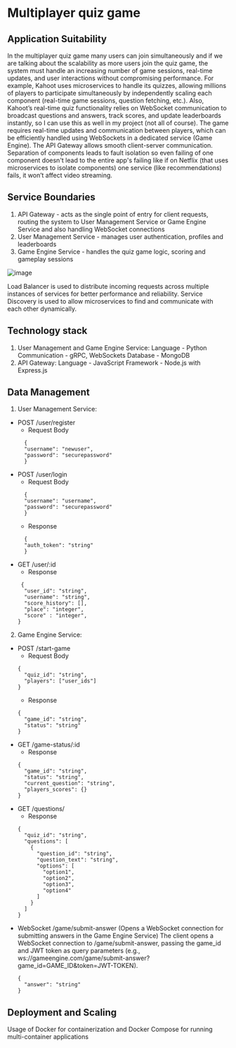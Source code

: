 # Multiplayer quiz game
## Application Suitability
In the multiplayer quiz game many users can join simultaneously and if we are talking about the scalability as more users join the quiz game, the system must handle an increasing number of game sessions, real-time updates, and user interactions without compromising performance. For example, Kahoot uses microservices to handle its quizzes, allowing millions of players to participate simultaneously by independently scaling each component (real-time game sessions, question fetching, etc.). Also, Kahoot’s real-time quiz functionality relies on WebSocket communication to broadcast questions and answers, track scores, and update leaderboards instantly, so I can use this as well in my project (not all of course). The game requires real-time updates and communication between players, which can be efficiently handled using WebSockets in a dedicated service (Game Engine). The API Gateway allows smooth client-server communication. Separation of components leads to fault isolation so even failing of one component doesn't lead to the entire app's failing like if on Netflix (that uses microservices to isolate components) one service (like recommendations) fails, it won’t affect video streaming.
## Service Boundaries
1. API Gateway - acts as the single point of entry for client requests, routing the system to User Management Service or Game Engine Service and also handling WebSocket connections
2. User Management Service - manages user authentication, profiles and leaderboards
3. Game Engine Service - handles the quiz game logic, scoring and gameplay sessions

![image](https://github.com/user-attachments/assets/372553dd-8802-46d3-8d17-9b517f87049d)

Load Balancer is used to distribute incoming requests across multiple instances of services for better performance and reliability.
Service Discovery is used to allow microservices to find and communicate with each other dynamically.

## Technology stack
1. User Management and Game Engine Service:
Language - Python
Communication - gRPC, WebSockets
Database - MongoDB
2. API Gateway:
Language - JavaScript
Framework - Node.js with Express.js

## Data Management
1. User Management Service:
* POST /user/register
  * Request Body 
  ```
    {
    "username": "newuser",
    "password": "securepassword"
    } 
  ```
* POST /user/login
  * Request Body
  ```
    {
    "username": "username",
    "password": "securepassword"
    }
  ```
  * Response
  ```
    {
    "auth_token": "string"
    }
  ```
* GET /user/:id
  * Response
  ```
   {
    "user_id": "string",
    "username": "string",
    "score_history": [],
    "place": "integer",
    "score" : "integer",
  }
  ```
2. Game Engine Service:
* POST /start-game
  * Request Body 
  ```
  {
    "quiz_id": "string",
    "players": ["user_ids"]
  }
  ```
  * Response
  ```
  {
    "game_id": "string",
    "status": "string"
  }
  ```
* GET /game-status/:id
  * Response
  ```
  {
    "game_id": "string",
    "status": "string",
    "current_question": "string",
    "players_scores": {}
  }
  ```
* GET /questions/
  * Response
  ```
  {
    "quiz_id": "string",
    "questions": [
      {
        "question_id": "string",
        "question_text": "string",
        "options": [
          "option1",
          "option2",
          "option3",
          "option4"
        ]
      }
    ]
  }
  ```
* WebSocket /game/submit-answer (Opens a WebSocket connection for submitting answers in the Game Engine Service)
  The client opens a WebSocket connection to /game/submit-answer, passing the game_id and JWT token as query parameters (e.g., ws://gameengine.com/game/submit-answer?game_id=GAME_ID&token=JWT-TOKEN).
  ```
  {
    "answer": "string"
  }
  ```

## Deployment and Scaling
Usage of Docker for containerization and Docker Compose for running multi-container applications
